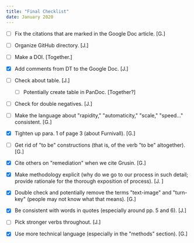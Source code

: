 ```yaml
---
title: "Final Checklist"
date: January 2020
---
```


- [ ] Fix the citations that are marked in the Google Doc article. [G.]

- [ ] Organize GitHub directory. [J.]

- [ ] Make a DOI. [Together.]

- [x] Add comments from DT to the Google Doc. [J.]

- [ ] Check about table. [J.]
    - [ ] Potentially create table in PanDoc. [Together?]

- [ ] Check for double negatives. [J.]

- [ ] Make the language about "rapidity," "automaticity," "scale," "speed..." consistent. [G.]

- [x] Tighten up para. 1 of page 3 (about Furnivall). [G.]

- [ ] Get rid of "to be" constructions (that is, of the verb "to be" altogether). [G.]

- [x] Cite others on "remediation" when we cite Grusin. [G.]

- [x] Make methodology explicit (why do we go to our process in such detail; provide rationale for the thorough exposition of process). [J. ]

- [x] Double check and potentially remove the terms "text-image" and "turn-key" (people may not know what that means). [G.]

- [x] Be consistent with words in quotes (especially around pp. 5 and 6). [J.]

- [ ] Pick stronger verbs throughout. [J.]

- [x] Use more technical language (especially in the "methods" section). [G.]
